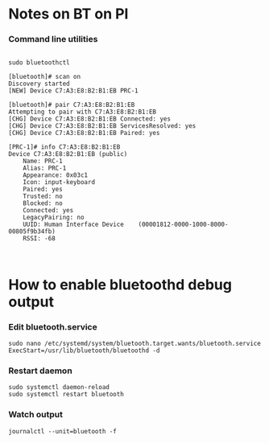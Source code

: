 # Notes on BT on PI 
### Command line utilities 
```buildoutcfg

sudo bluetoothctl 

[bluetooth]# scan on
Discovery started
[NEW] Device C7:A3:E8:B2:B1:EB PRC-1

[bluetooth]# pair C7:A3:E8:B2:B1:EB
Attempting to pair with C7:A3:E8:B2:B1:EB
[CHG] Device C7:A3:E8:B2:B1:EB Connected: yes
[CHG] Device C7:A3:E8:B2:B1:EB ServicesResolved: yes
[CHG] Device C7:A3:E8:B2:B1:EB Paired: yes

[PRC-1]# info C7:A3:E8:B2:B1:EB
Device C7:A3:E8:B2:B1:EB (public)
	Name: PRC-1
	Alias: PRC-1
	Appearance: 0x03c1
	Icon: input-keyboard
	Paired: yes
	Trusted: no
	Blocked: no
	Connected: yes
	LegacyPairing: no
	UUID: Human Interface Device    (00001812-0000-1000-8000-00805f9b34fb)
	RSSI: -68



```

# How to enable bluetoothd debug output
### Edit bluetooth.service 
```
sudo nano /etc/systemd/system/bluetooth.target.wants/bluetooth.service
ExecStart=/usr/lib/bluetooth/bluetoothd -d
```
### Restart daemon
```
sudo systemctl daemon-reload
sudo systemctl restart bluetooth
```
### Watch output 
````
journalctl --unit=bluetooth -f
````
